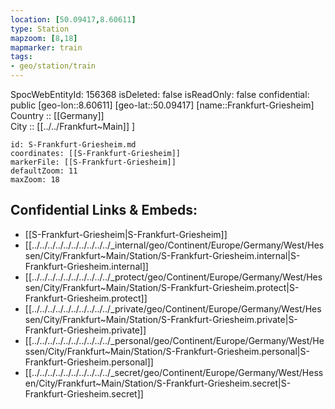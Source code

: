 ```yaml
---
location: [50.09417,8.60611] 
type: Station 
mapzoom: [8,18] 
mapmarker: train 
tags:
- geo/station/train
---
```

SpocWebEntityId: 156368
isDeleted: false
isReadOnly: false
confidential: public
[geo-lon::8.60611] 
[geo-lat::50.09417] 
[name::Frankfurt-Griesheim] 
Country :: [[Germany]]  
City :: [[../../Frankfurt~Main]] ] 


```leaflet
id: S-Frankfurt-Griesheim.md
coordinates: [[S-Frankfurt-Griesheim]] 
markerFile: [[S-Frankfurt-Griesheim]] 
defaultZoom: 11 
maxZoom: 18
```


## Confidential Links & Embeds: 
- [[S-Frankfurt-Griesheim|S-Frankfurt-Griesheim]] 
- [[../../../../../../../../../../_internal/geo/Continent/Europe/Germany/West/Hessen/City/Frankfurt~Main/Station/S-Frankfurt-Griesheim.internal|S-Frankfurt-Griesheim.internal]] 
- [[../../../../../../../../../../_protect/geo/Continent/Europe/Germany/West/Hessen/City/Frankfurt~Main/Station/S-Frankfurt-Griesheim.protect|S-Frankfurt-Griesheim.protect]] 
- [[../../../../../../../../../../_private/geo/Continent/Europe/Germany/West/Hessen/City/Frankfurt~Main/Station/S-Frankfurt-Griesheim.private|S-Frankfurt-Griesheim.private]] 
- [[../../../../../../../../../../_personal/geo/Continent/Europe/Germany/West/Hessen/City/Frankfurt~Main/Station/S-Frankfurt-Griesheim.personal|S-Frankfurt-Griesheim.personal]] 
- [[../../../../../../../../../../_secret/geo/Continent/Europe/Germany/West/Hessen/City/Frankfurt~Main/Station/S-Frankfurt-Griesheim.secret|S-Frankfurt-Griesheim.secret]] 
